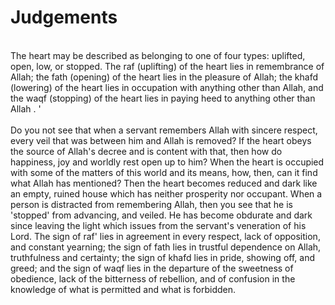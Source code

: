 Judgements
==========

   
 The heart may be described as belonging to one of four types: uplifted,
open, low, or stopped. The raf (uplifting) of the heart lies in
remembrance of Allah; the fath (opening) of the heart lies in the
pleasure of Allah; the khafd (lowering) of the heart lies in occupation
with anything other than Allah, and the waqf (stopping) of the heart
lies in paying heed to anything other than Allah . '  
    
 Do you not see that when a servant remembers Allah with sincere
respect, every veil that was between him and Allah is removed? If the
heart obeys the source of Allah's decree and is content with that, then
how do happiness, joy and worldly rest open up to him? When the heart is
occupied with some of the matters of this world and its means, how,
then, can it find what Allah has mentioned? Then the heart becomes
reduced and dark like an empty, ruined house which has neither
prosperity nor occupant. When a person is distracted from remembering
Allah, then you see that he is 'stopped' from advancing, and veiled. He
has become obdurate and dark since leaving the light which issues from
the servant's veneration of his Lord. The sign of raf' lies in agreement
in every respect, lack of opposition, and constant yearning; the sign of
fath lies in trustful dependence on Allah, truthfulness and certainty;
the sign of khafd lies in pride, showing off, and greed; and the sign of
waqf lies in the departure of the sweetness of obedience, lack of the
bitterness of rebellion, and of confusion in the knowledge of what is
permitted and what is forbidden.


